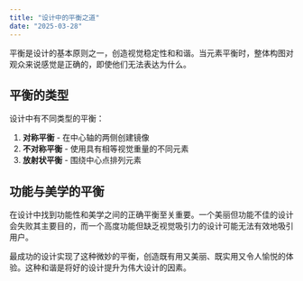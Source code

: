```yaml
---
title: "设计中的平衡之道"
date: "2025-03-28"
---
```


平衡是设计的基本原则之一，创造视觉稳定性和和谐。当元素平衡时，整体构图对观众来说感觉是正确的，即使他们无法表达为什么。

## 平衡的类型

设计中有不同类型的平衡：

1. **对称平衡** - 在中心轴的两侧创建镜像
2. **不对称平衡** - 使用具有相等视觉重量的不同元素
3. **放射状平衡** - 围绕中心点排列元素

## 功能与美学的平衡

在设计中找到功能性和美学之间的正确平衡至关重要。一个美丽但功能不佳的设计会失败其主要目的，而一个高度功能但缺乏视觉吸引力的设计可能无法有效地吸引用户。

最成功的设计实现了这种微妙的平衡，创造既有用又美丽、既实用又令人愉悦的体验。这种和谐是将好的设计提升为伟大设计的因素。


